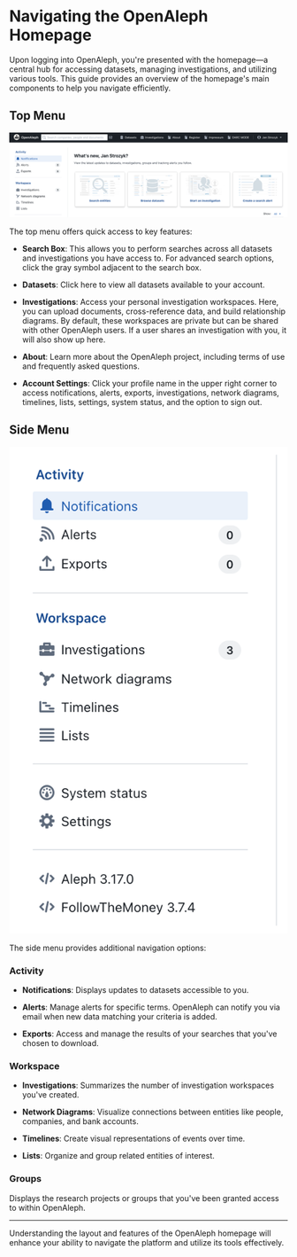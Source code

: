 # Navigating the OpenAleph Homepage

Upon logging into OpenAleph, you're presented with the homepage—a central hub for accessing datasets, managing investigations, and utilizing various tools. This guide provides an overview of the homepage's main components to help you navigate efficiently.

## Top Menu

![Screenshot of the OpenAleph top menu](../../assets/images/top-bar.png)

The top menu offers quick access to key features:

- **Search Box**: This allows you to perform searches across all datasets and investigations you have access to. For advanced search options, click the gray symbol adjacent to the search box.

- **Datasets**: Click here to view all datasets available to your account.

- **Investigations**: Access your personal investigation workspaces. Here, you can upload documents, cross-reference data, and build relationship diagrams. By default, these workspaces are private but can be shared with other OpenAleph users. If a user shares an investigation with you, it will also show up here.

- **About**: Learn more about the OpenAleph project, including terms of use and frequently asked questions.

- **Account Settings**: Click your profile name in the upper right corner to access notifications, alerts, exports, investigations, network diagrams, timelines, lists, settings, system status, and the option to sign out.

## Side Menu
![Screenshot of the OpenAleph side menu](../../assets/images/side-bar.png)

The side menu provides additional navigation options:

### Activity

- **Notifications**: Displays updates to datasets accessible to you.

- **Alerts**: Manage alerts for specific terms. OpenAleph can notify you via email when new data matching your criteria is added.

- **Exports**: Access and manage the results of your searches that you've chosen to download.

### Workspace

- **Investigations**: Summarizes the number of investigation workspaces you've created.

- **Network Diagrams**: Visualize connections between entities like people, companies, and bank accounts.

- **Timelines**: Create visual representations of events over time.

- **Lists**: Organize and group related entities of interest.

### Groups

Displays the research projects or groups that you've been granted access to within OpenAleph.

---

Understanding the layout and features of the OpenAleph homepage will enhance your ability to navigate the platform and utilize its tools effectively.
